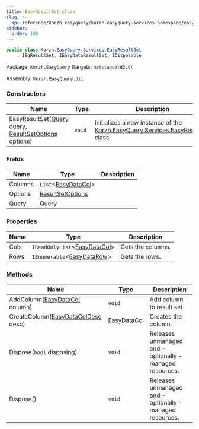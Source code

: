 ```yaml
---
title: EasyResultSet class
slug: >-
  api-reference/korzh-easyquery/korzh-easyquery-services-namespace/easyresultset-class
sidebar:
  order: 100
---
```


```csharp
public class Korzh.EasyQuery.Services.EasyResultSet
    : IEqResultSet, IEasyDataResultSet, IDisposable

```
Package: `Korzh.EasyQuery` (targets: `netstandard2.0`)

Assembly: `Korzh.EasyQuery.dll`

### Constructors

| Name | Type | Description | 
| --- | --- | --- | 
| EasyResultSet([Query](///////////////easyquery/docs/api-reference/korzh-easyquery/korzh-easyquery-namespace/query-class) query, [ResultSetOptions](///////////////easyquery/docs/api-reference/korzh-easyquery/korzh-easyquery-services-namespace/resultsetoptions-class) options) | `void` | Initializes a new instance of the [Korzh.EasyQuery.Services.EasyResultSet](///////////////easyquery/docs/api-reference/korzh-easyquery/korzh-easyquery-services-namespace/easyresultset-class) class. | 


### Fields

| Name | Type | Description | 
| --- | --- | --- | 
| Columns | `List`&lt;[EasyDataCol](///////////////easyquery/docs/api-reference/easydata-core/easydata-namespace/easydatacol-class)&gt; |  | 
| Options | [ResultSetOptions](///////////////easyquery/docs/api-reference/korzh-easyquery/korzh-easyquery-services-namespace/resultsetoptions-class) |  | 
| Query | [Query](///////////////easyquery/docs/api-reference/korzh-easyquery/korzh-easyquery-namespace/query-class) |  | 


### Properties

| Name | Type | Description | 
| --- | --- | --- | 
| Cols | `IReadOnlyList`&lt;[EasyDataCol](///////////////easyquery/docs/api-reference/easydata-core/easydata-namespace/easydatacol-class)&gt; | Gets the columns. | 
| Rows | `IEnumerable`&lt;[EasyDataRow](///////////////easyquery/docs/api-reference/easydata-core/easydata-namespace/easydatarow-class)&gt; | Gets the rows. | 


### Methods

| Name | Type | Description | 
| --- | --- | --- | 
| AddColumn([EasyDataCol](///////////////easyquery/docs/api-reference/easydata-core/easydata-namespace/easydatacol-class) column) | `void` | Add column to result set | 
| CreateColumn([EasyDataColDesc](///////////////easyquery/docs/api-reference/easydata-core/easydata-namespace/easydatacoldesc-class) desc) | [EasyDataCol](///////////////easyquery/docs/api-reference/easydata-core/easydata-namespace/easydatacol-class) | Creates the column. | 
| Dispose(`bool` disposing) | `void` | Releases unmanaged and - optionally - managed resources. | 
| Dispose() | `void` | Releases unmanaged and - optionally - managed resources. |
